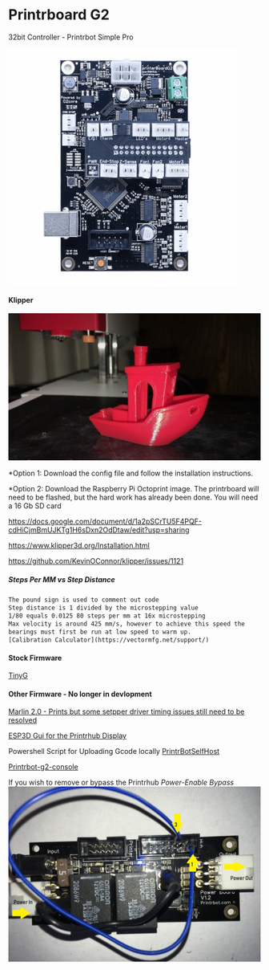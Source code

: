 # Printrboard G2

32bit Controller - Printrbot Simple Pro

![Printrboard G2](g2-board.png)

#### Klipper

![Klipper on Simple Pro](Simple-Pro-Klipper.jpg)


*Option 1: Download the config file and follow the installation instructions.

*Option 2: Download the Raspberry Pi Octoprint image. 
    The printrboard will need to be flashed, but the hard work has already been done.
    You will need a 16 Gb SD card

https://docs.google.com/document/d/1a2pSCrTU5F4PQF-cdHiCjmBmUJKTg1H6sDxn2OdDtaw/edit?usp=sharing

https://www.klipper3d.org/Installation.html

https://github.com/KevinOConnor/klipper/issues/1121
##### Steps Per MM vs Step Distance 
    The pound sign is used to comment out code
    Step distance is 1 divided by the microstepping value
    1/80 equals 0.0125 80 steps per mm at 16x microstepping
    Max velocity is around 425 mm/s, however to achieve this speed the bearings must first be run at low speed to warm up.
    [Calibration Calculator](https://vectormfg.net/support/)


#### Stock Firmware
[TinyG](https://github.com/abdrumm/printrbot-docs)




#### Other Firmware - No longer in devlopment 

[Marlin 2.0 - Prints but some setpper driver timing issues still need to be resolved](https://github.com/MarlinFirmware/Marlin/issues/13020)

[ESP3D Gui for the Printrhub Display](https://github.com/luc-github/ESP3D/issues/299)

Powershell Script for Uploading Gcode locally
[PrintrBotSelfHost](https://github.com/Printrbot/PrintrBotSelfHost)

[Printrbot-g2-console](https://github.com/abdrumm/printrbot-docs)

If you wish to remove or bypass the Printrhub
*Power-Enable Bypass*
![Power](Powerboard%20bypss.png)



